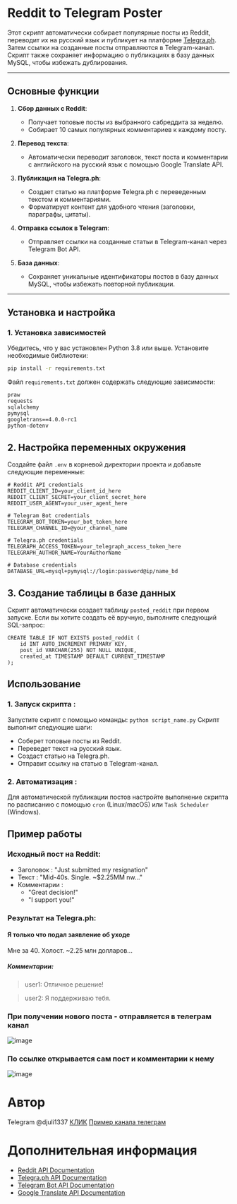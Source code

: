 # Reddit to Telegram Poster

Этот скрипт автоматически собирает популярные посты из Reddit, переводит их на русский язык и публикует на платформе [Telegra.ph](https://telegra.ph). Затем ссылки на созданные посты отправляются в Telegram-канал. Скрипт также сохраняет информацию о публикациях в базу данных MySQL, чтобы избежать дублирования.

---

## Основные функции

1. **Сбор данных с Reddit**:
   - Получает топовые посты из выбранного сабреддита за неделю.
   - Собирает 10 самых популярных комментариев к каждому посту.

2. **Перевод текста**:
   - Автоматически переводит заголовок, текст поста и комментарии с английского на русский язык с помощью Google Translate API.

3. **Публикация на Telegra.ph**:
   - Создает статью на платформе Telegra.ph с переведенным текстом и комментариями.
   - Форматирует контент для удобного чтения (заголовки, параграфы, цитаты).

4. **Отправка ссылок в Telegram**:
   - Отправляет ссылки на созданные статьи в Telegram-канал через Telegram Bot API.

5. **База данных**:
   - Сохраняет уникальные идентификаторы постов в базу данных MySQL, чтобы избежать повторной публикации.

---

## Установка и настройка

### 1. Установка зависимостей
Убедитесь, что у вас установлен Python 3.8 или выше. Установите необходимые библиотеки:

```bash
pip install -r requirements.txt
```

Файл ```requirements.txt``` должен содержать следующие зависимости:
```
praw
requests
sqlalchemy
pymysql
googletrans==4.0.0-rc1
python-dotenv
```
## 2. Настройка переменных окружения
Создайте файл ```.env``` в корневой директории проекта и добавьте следующие переменные:
```
# Reddit API credentials
REDDIT_CLIENT_ID=your_client_id_here
REDDIT_CLIENT_SECRET=your_client_secret_here
REDDIT_USER_AGENT=your_user_agent_here

# Telegram Bot credentials
TELEGRAM_BOT_TOKEN=your_bot_token_here
TELEGRAM_CHANNEL_ID=@your_channel_name

# Telegra.ph credentials
TELEGRAPH_ACCESS_TOKEN=your_telegraph_access_token_here
TELEGRAPH_AUTHOR_NAME=YourAuthorName

# Database credentials
DATABASE_URL=mysql+pymysql://login:password@ip/name_bd
```

## 3. Создание таблицы в базе данных
Скрипт автоматически создает таблицу ```posted_reddit``` при первом запуске. Если вы хотите создать её вручную, выполните следующий SQL-запрос:
```
CREATE TABLE IF NOT EXISTS posted_reddit (
    id INT AUTO_INCREMENT PRIMARY KEY,
    post_id VARCHAR(255) NOT NULL UNIQUE,
    created_at TIMESTAMP DEFAULT CURRENT_TIMESTAMP
);
```
## Использование
### 1. Запуск скрипта :
Запустите скрипт с помощью команды:
```python script_name.py```
Скрипт выполнит следующие шаги:
* Соберет топовые посты из Reddit.
* Переведет текст на русский язык.
* Создаст статью на Telegra.ph.
* Отправит ссылку на статью в Telegram-канал.
### 2. Автоматизация :
Для автоматической публикации постов настройте выполнение скрипта по расписанию с помощью ```cron``` (Linux/macOS) или ```Task Scheduler ```(Windows).

## Пример работы
### Исходный пост на Reddit:
- Заголовок : "Just submitted my resignation"
- Текст : "Mid-40s. Single. ~$2.25MM nw..."
- Комментарии :
	- "Great decision!"
	- "I support you!"
### Результат на Telegra.ph:
#### Я только что подал заявление об уходе

Мне за 40. Холост. ~2.25 млн долларов...

##### Комментарии:

> user1: Отличное решение!

> user2: Я поддерживаю тебя.
>
### При получении нового поста - отправляется в телеграм канал
![image](https://github.com/user-attachments/assets/f8f11bdb-9ed6-41eb-92ae-bf647adba80e)
### По ссылке открывается сам пост и комментарии к нему
![image](https://github.com/user-attachments/assets/9ac20c13-fb6a-431d-bea0-2f32aa4a19f7)


# Автор
Telegram @djuli1337
[КЛИК](https://t.me/djuli1337)
[Пример канала телеграм]([https://t.me/djuli1337](https://t.me/fire_historyy))

# Дополнительная информация

- [Reddit API Documentation](https://www.reddit.com/dev/api)
- [Telegra.ph API Documentation](https://telegra.ph/api)
- [Telegram Bot API Documentation](https://core.telegram.org/bots/api)
- [Google Translate API Documentation](https://cloud.google.com/translate/docs)
